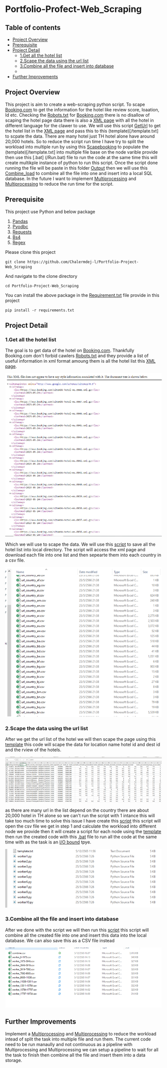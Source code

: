 # Portfolio-Profect-Web_Scraping

## Table of contents

* [Project Overview](#project-overview)
* [Prerequisite](#prerequisite)
* [Project Detail](#project-detail)
  - [1.Get all the hotel list](#1.get-all-the-hotel-list)
  - [2.Scape the data using the url list](#2.scape-the-data-using-the-url-list)
  - [3.Combine all the file and insert into database](#3.combine-all-the-file-and-insert-into-database)
  - 
* [Further Improvements](#further-improvements)

## Project Overview

This project is aim to create a web-scraping python script. To scape [Booking.com](https://www.booking.com/) to get the information for the hotel like review score, loaation, Id etc. Checking the [Robots.txt](https://www.booking.com/robots.txt)
 for [Booking.com](https://www.booking.com/) there is no disallow of scaping the hotel page data there is also a [XML page](https://www.booking.com/sitembk-hotel-index.xml) with all the hotel in different language for the clawer to use.
 We will use this script [GetUrl](/GetUrl.ipynb) to get the hotel list in the [XML page](https://www.booking.com/sitembk-hotel-index.xml) and pass this to this (template)[/template.txt] to scpate the data. There are many hotel
 just TH hotel alone have around 20,000 hotels. So to reduce the script run time I have try to split the workload into multiple run by using this [Scapebooking](/Scapebooking.ipynb) to populate the (template)[/template.txt] into multiple
 file base on the node varible provide then use this [.bat] (/Run.bat) file to run the code at the same time this will create multikple instance of python to run this script. Once the script done running the file will be paste in this folder
 [Output](/Output) then we will use this [Combine_load](/Combine_load.ipynb) to combine all the file into one and insert into a local SQL database. In the future I want to implement [Multiprocessing](https://docs.python.org/3/library/multiprocessing.html)
 and [Multiprocessing](https://docs.python.org/3/library/multiprocessing.html) to reduce the run time for the script.
 

## Prerequisite

This project use Python and below package
1. [Pandas](https://pandas.pydata.org/)
2. [Pyodbc](https://pypi.org/project/pyodbc/)
3. [Requests](https://pypi.org/project/requests/)
4. [Bs4](https://pypi.org/project/beautifulsoup4/)
5. [Regex](https://pypi.org/project/regex/)

Please clone this project 
```
git clone https://github.com/Chalermdej-l/Portfolio-Project-Web_Scraping
```

And navigate to the clone directory
```
cd Portfolio-Project-Web_Scraping
```

You can install the above package in the [Requirement.txt](/Requirement.txt) file provide in this project

```
pip install -r requirements.txt
```


## Project Detail

### 1.Get all the hotel list

The goal is to get data of the hotel on [Booking.com](https://www.booking.com/). Thankfully Booking.com don't forbid cawlers [Robots.txt](https://www.booking.com/robots.txt) and they provide a list of useful information in xml format amoung them is all the hotel list this [XML page](https://www.booking.com/sitembk-hotel-index.xml).

![xml](/image/xmlurl.png)

Which we will use to scape the data. We will use this [script](/GetUrl.ipynb) to save all the hotel list into local directory. The script will access the xml page and download each file into one list and then sepearte them into each country in a csv file.

![csv](/image/csvurl.png)

### 2.Scape the data using the url list

After we get the url list of the hotel we will then scape the page using this [template](/template.txt) this code will scape the data for location name hotel id and dest id and the rview of the hotels.

![hotel](/image/scapehotel.png)

as there are many url in the list depend on the country there are about 20,000 hotel in TH alone so we can't run the script with 1 intance this will take too much time to solve this issue I have create this [script](/Scapebooking.ipynb) this script will open the csv file we get in step 1 and calculate the workload into different node we provide then it will create a script for each node using the [template](/template.txt) then run the created code with this [.bat](/Run.bat) file to run all the code at the same time with as the task is an [I/O bound](https://en.wikipedia.org/wiki/I/O_bound) tpye.

![splitfile](/image/splitfile.png)

### 3.Combine all the file and insert into database

After we done with the script we will then run this [script](/Combine_load.ipynb) this script will combine all the created file into one and insert this data into the local database. We can also save this as a CSV file instead  

![scape](/image/scapetask.png)

## Further Improvements

Implement a [Multiprocessing](https://docs.python.org/3/library/multiprocessing.html) and [Multiprocessing](https://docs.python.org/3/library/multiprocessing.html) to reduce the workload intead of split the task into multiple file and run them. The current code need to be run manaully and not continuous as a pipeline with Multiprocessing and Multiprocessing we can setup a pipeline to wait for all the task to finish then combine all the file and insert them into a data storage.

